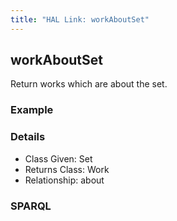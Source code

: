 ```yaml
---
title: "HAL Link: workAboutSet"
---
```


## workAboutSet

Return works which are about the set.

### Example




### Details

* Class Given: Set
* Returns Class: Work
* Relationship: about


### SPARQL
```

```

